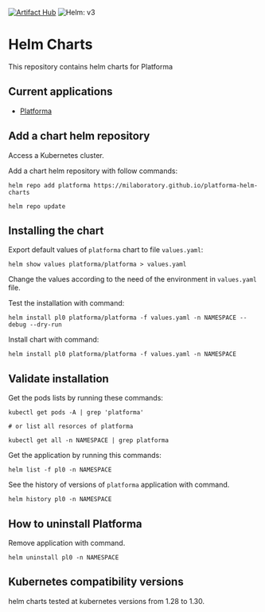 [![Artifact Hub](https://img.shields.io/endpoint?url=https://artifacthub.io/badge/repository/platforma)](https://artifacthub.io/packages/search?repo=platforma)
![Helm: v3](https://img.shields.io/static/v1?label=Helm&message=v3&color=informational&logo=helm)

Helm Charts
===========

This repository contains helm charts for Platforma

Current applications
--------------------

- [Platforma](charts/platforma)

## Add a chart helm repository

Access a Kubernetes cluster.

Add a chart helm repository with follow commands:

```console
helm repo add platforma https://milaboratory.github.io/platforma-helm-charts

helm repo update
```

## Installing the chart

Export default values of `platforma` chart to file `values.yaml`:

```console
helm show values platforma/platforma > values.yaml
```

Change the values according to the need of the environment in ``values.yaml`` file.

Test the installation with command:

```console
helm install pl0 platforma/platforma -f values.yaml -n NAMESPACE --debug --dry-run
```

Install chart with command:

```console
helm install pl0 platforma/platforma -f values.yaml -n NAMESPACE
```

## Validate installation

Get the pods lists by running these commands:

```console
kubectl get pods -A | grep 'platforma'

# or list all resorces of platforma

kubectl get all -n NAMESPACE | grep platforma
```

Get the application by running this commands:

```console
helm list -f pl0 -n NAMESPACE
```

See the history of versions of ``platforma`` application with command.

```console
helm history pl0 -n NAMESPACE
```

## How to uninstall Platforma

Remove application with command.

```console
helm uninstall pl0 -n NAMESPACE
```

## Kubernetes compatibility versions

helm charts tested at kubernetes versions from 1.28 to 1.30.
